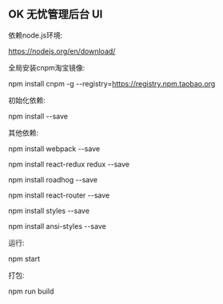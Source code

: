 ## OK 无忧管理后台 UI


依赖node.js环境: 

https://nodejs.org/en/download/

全局安装cnpm淘宝镜像:

npm install cnpm -g --registry=https://registry.npm.taobao.org

初始化依赖:

npm install --save

其他依赖:

npm install webpack --save

npm install react-redux redux --save

npm install roadhog --save

npm install react-router --save

npm install styles --save

npm install ansi-styles --save

运行:

npm start

打包:

npm run build


